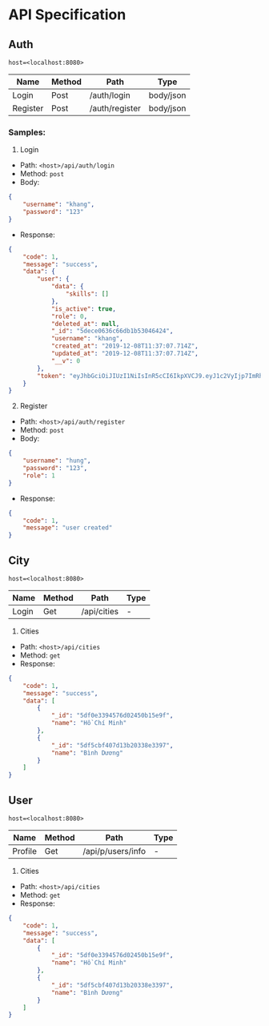 # API Specification

## Auth

`host=<localhost:8080>`

| Name | Method | Path | Type |
| -----| -----| ----| ----|
| Login | Post | /auth/login | body/json |
| Register | Post | /auth/register | body/json |


### Samples:
1. Login

- Path: `<host>/api/auth/login`
- Method: `post`
- Body:
```json
{
    "username": "khang",
    "password": "123"
}
```
- Response:
``` json
{
    "code": 1,
    "message": "success",
    "data": {
        "user": {
            "data": {
                "skills": []
            },
            "is_active": true,
            "role": 0,
            "deleted_at": null,
            "_id": "5dece0636c66db1b53046424",
            "username": "khang",
            "created_at": "2019-12-08T11:37:07.714Z",
            "updated_at": "2019-12-08T11:37:07.714Z",
            "__v": 0
        },
        "token": "eyJhbGciOiJIUzI1NiIsInR5cCI6IkpXVCJ9.eyJ1c2VyIjp7ImRhdGEiOnsic2tpbGxzIjpbXX0sImlzX2FjdGl2ZSI6dHJ1ZSwicm9sZSI6MCwiZGVsZXRlZF9hdCI6bnVsbCwiX2lkIjoiNWRlY2UwNjM2YzY2ZGIxYjUzMDQ2NDI0IiwidXNlcm5hbWUiOiJraGFuZyIsImNyZWF0ZWRfYXQiOiIyMDE5LTEyLTA4VDExOjM3OjA3LjcxNFoiLCJ1cGRhdGVkX2F0IjoiMjAxOS0xMi0wOFQxMTozNzowNy43MTRaIiwiX192IjowfSwiaWF0IjoxNTc1ODA1MDgxLCJleHAiOjE1NzU4OTE0ODF9.1xRUlLQvj1wJ84QdGg7SqzXTNkeJr--wEFKaDg67jWo"
    }
}
```

2. Register 

- Path: `<host>/api/auth/register`
- Method: `post`
- Body:
```json
{
	"username": "hung",
	"password": "123",
	"role": 1
}
```
- Response:
``` json
{
    "code": 1,
    "message": "user created"
}
```

## City
`host=<localhost:8080>`

| Name | Method | Path | Type |
| -----| -----| ----| ----|
| Login | Get | /api/cities | - |

1. Cities

- Path: `<host>/api/cities`
- Method: `get`
- Response:
``` json
{
    "code": 1,
    "message": "success",
    "data": [
        {
            "_id": "5df0e3394576d02450b15e9f",
            "name": "Hồ Chí Minh"
        },
        {
            "_id": "5df5cbf407d13b20338e3397",
            "name": "Bình Dương"
        }
    ]
}
```

## User
`host=<localhost:8080>`

| Name | Method | Path | Type |
| -----| -----| ----| ----|
| Profile | Get | /api/p/users/info | - |

1. Cities

- Path: `<host>/api/cities`
- Method: `get`
- Response:
``` json
{
    "code": 1,
    "message": "success",
    "data": [
        {
            "_id": "5df0e3394576d02450b15e9f",
            "name": "Hồ Chí Minh"
        },
        {
            "_id": "5df5cbf407d13b20338e3397",
            "name": "Bình Dương"
        }
    ]
}
```